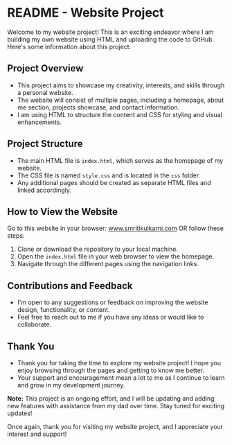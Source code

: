 # README - Website Project

Welcome to my website project! This is an exciting endeavor where I am building my own website using HTML and uploading the code to GitHub. Here's some information about this project:

## Project Overview
- This project aims to showcase my creativity, interests, and skills through a personal website.
- The website will consist of multiple pages, including a homepage, about me section, projects showcase, and contact information.
- I am using HTML to structure the content and CSS for styling and visual enhancements.

## Project Structure
- The main HTML file is `index.html`, which serves as the homepage of my website.
- The CSS file is named `style.css` and is located in the `css` folder.
- Any additional pages should be created as separate HTML files and linked accordingly.

## How to View the Website

Go to this website in your browser: www.smritikulkarni.com
OR follow these steps:

1. Clone or download the repository to your local machine.
2. Open the `index.html` file in your web browser to view the homepage.
3. Navigate through the different pages using the navigation links.

## Contributions and Feedback
- I'm open to any suggestions or feedback on improving the website design, functionality, or content.
- Feel free to reach out to me if you have any ideas or would like to collaborate.

## Thank You
- Thank you for taking the time to explore my website project! I hope you enjoy browsing through the pages and getting to know me better.
- Your support and encouragement mean a lot to me as I continue to learn and grow in my development journey.

**Note:** This project is an ongoing effort, and I will be updating and adding new features with assistance from my dad over time. Stay tuned for exciting updates!

Once again, thank you for visiting my website project, and I appreciate your interest and support!
